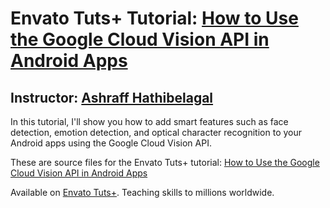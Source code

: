 # Envato Tuts+ Tutorial: [How to Use the Google Cloud Vision API in Android Apps][published url]
## Instructor: [Ashraff Hathibelagal][instructor url]

In this tutorial, I'll show you how to add smart features such as face detection, emotion detection, and optical character recognition to your Android apps using the Google Cloud Vision API.

These are source files for the Envato Tuts+ tutorial: [How to Use the Google Cloud Vision API in Android Apps][published url]

Available on [Envato Tuts+](https://tutsplus.com). Teaching skills to millions worldwide.

[published url]: http://code.tutsplus.com/tutorials/how-to-use-the-cloud-vision-api-in-android-apps--cms-29009
[instructor url]: https://tutsplus.com/authors/ashraff-hathibelagal
